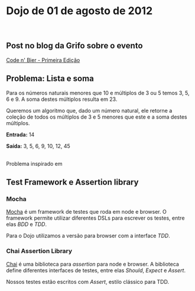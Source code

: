 # Dojo de 01 de agosto de 2012

<br>

## Post no blog da Grifo sobre o evento
[Code n' Bier - Primeira Edição](http://gri.fo/blog/code-n-bier-primeira-edicao)

## Problema: Lista e soma

Para os números naturais menores que 10 e múltiplos de 3 ou 5 temos 3, 5, 6 e 9. A soma destes múltiplos resulta em 23.

Queremos um algoritmo que, dado um número natural, ele retorne a coleção de todos os múltiplos de 3 e 5 menores que este e a soma destes múltiplos.

**Entrada:** 14

**Saída:** 3, 5, 6, 9, 10, 12, 45

<br>
Problema inspirado em <http://projecteuler.net/problem=1>

## Test Framework e Assertion library

### Mocha
[Mocha](http://visionmedia.github.com/mocha/) é um framework de testes que roda em node e browser. O framework permite utilizar diferentes DSLs para escrever os testes, entre elas *BDD* e *TDD*.

Para o Dojo utilizamos a versão para browser com a interface *TDD*.


### Chai Assertion Library
[Chai](http://chaijs.com/) é uma biblioteca para *assertion* para node e browser. A biblioteca define diferentes interfaces de testes, entre elas *Should*, *Expect* e *Assert*.

Nossos testes estão escritos com *Assert*, estilo clássico para TDD. 
